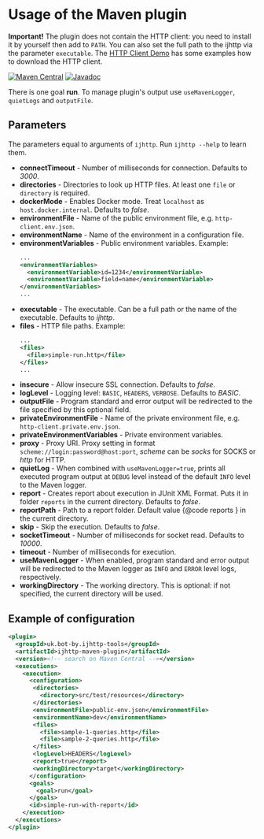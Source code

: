 # Usage of the Maven plugin

**Important!** The plugin does not contain the HTTP client: you need to install it by yourself
then add to `PATH`. You can also set the full path to the ijhttp via the parameter `executable`.
The [HTTP Client Demo][demo] has some examples how to download the HTTP client.

[![Maven Central](https://img.shields.io/maven-central/v/uk.bot-by.ijhttp-tools/ijhttp-maven-plugin)](https://search.maven.org/artifact/uk.bot-by.ijhttp-tools/ijhttp-maven-plugin)
[![Javadoc](https://javadoc.io/badge2/uk.bot-by.ijhttp-tools/ijhttp-maven-plugin/javadoc.svg)](https://javadoc.io/doc/uk.bot-by.ijhttp-tools/ijhttp-maven-plugin)

There is one goal **run**.
To manage plugin's output use `useMavenLogger`, `quietLogs` and `outputFile`.

## Parameters

The parameters equal to arguments of `ijhttp`. Run `ijhttp --help` to learn them.

- **connectTimeout** - Number of milliseconds for connection. Defaults to _3000_.
- **directories** - Directories to look up HTTP files. At least one `file` or `directory` is required.
- **dockerMode** - Enables Docker mode. Treat `localhost` as `host.docker.internal`. Defaults to _false_.
- **environmentFile** - Name of the public environment file, e.g. `http-client.env.json`.
- **environmentName** - Name of the environment in a configuration file.
- **environmentVariables** - Public environment variables.
  Example:
  ```xml
  ...
  <environmentVariables>
    <environmentVariable>id=1234</environmentVariable>
    <environmentVariable>field=name</environmentVariable>
  </environmentVariables>
  ...
  ```
- **executable** - The executable. Can be a full path or the name of the executable. Defaults to _ijhttp_.
- **files** - HTTP file paths.
  Example:
  ```xml
  ...
  <files>
    <file>simple-run.http</file>
  </files>
  ...
  ```
- **insecure** - Allow insecure SSL connection. Defaults to _false_.
- **logLevel** - Logging level: `BASIC`, `HEADERS`, `VERBOSE`. Defaults to _BASIC_.
- **outputFile** - Program standard and error output will be redirected to the file specified
  by this optional field.
- **privateEnvironmentFile** - Name of the private environment file,
  e.g. `http-client.private.env.json`.
- **privateEnvironmentVariables** - Private environment variables.
- **proxy** - Proxy URI. Proxy setting in format `scheme://login:password@host:port`,
  _scheme_ can be _socks_ for SOCKS or _http_ for HTTP.
- **quietLog** - When combined with `useMavenLogger=true`, prints all executed program
  output at `DEBUG` level instead of the default `INFO` level to the Maven logger.
- **report** - Creates report about execution in JUnit XML Format. Puts it in folder `reports`
  in the current directory. Defaults to _false_.
- **reportPath** - Path to a report folder. Default value {@code reports } in the current directory.
- **skip** - Skip the execution. Defaults to _false_.
- **socketTimeout** - Number of milliseconds for socket read. Defaults to _10000_.
- **timeout** - Number of milliseconds for execution.
- **useMavenLogger** - When enabled, program standard and error output will be redirected
  to the Maven logger as `INFO` and `ERROR` level logs, respectively.
- **workingDirectory** - The working directory. This is optional: if not specified, the current
  directory will be used.

## Example of configuration

```xml
<plugin>
  <groupId>uk.bot-by.ijhttp-tools</groupId>
  <artifactId>ijhttp-maven-plugin</artifactId>
  <version><!-- search on Maven Central --></version>
  <executions>
    <execution>
      <configuration>
       <directories>
         <directory>src/test/resources</directory>
       </directories>
       <environmentFile>public-env.json</environmentFile>
       <environmentName>dev</environmentName>
       <files>
         <file>sample-1-queries.http</file>
         <file>sample-2-queries.http</file>
       </files>
       <logLevel>HEADERS</logLevel>
       <report>true</report>
       <workingDirectory>target</workingDirectory>
      </configuration>
      <goals>
        <goal>run</goal>
      </goals>
      <id>simple-run-with-report</id>
    </execution>
  </executions>
</plugin>
```

[demo]: https://gitlab.com/vitalijr2/ijhttp-demo